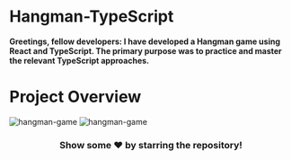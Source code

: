 # Hangman-TypeScript
<b>Greetings, fellow developers: I have developed a Hangman game using React and TypeScript. The primary purpose was to practice and master the relevant TypeScript approaches.</b>

# Project Overview
<div>
 <img src="https://iili.io/HZ2QdW7.png" alt="hangman-game"/>
 <img src="https://iili.io/HZ2QTs1.png" alt="hangman-game"/>

</div>

<div align="center">
<h3>Show some ❤️ by starring the repository!</h3>
</div>

